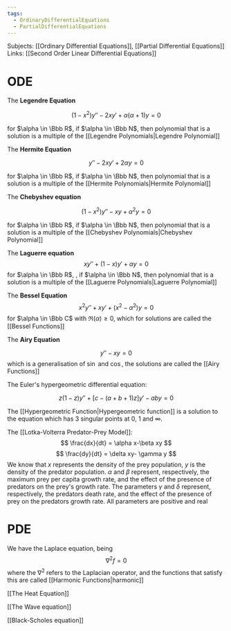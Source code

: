 ```yaml
---
tags:
  - OrdinaryDifferentialEquations
  - PartialDifferentialEquations
---
```

Subjects: [[Ordinary Differential Equations]], [[Partial Differential Equations]]
Links: [[Second Order Linear Differential Equations]]
# ODE

The **Legendre Equation**

$$ (1-x^2) y'' -2xy'+\alpha(\alpha+1) y= 0 $$

for $\alpha \in \Bbb R$, if $\alpha \in \Bbb N$, then polynomial that is a solution is a multiple of the [[Legendre Polynomials|Legendre Polynomial]]

The **Hermite Equation**

$$ y'' -2xy' +2\alpha y=0 $$

for $\alpha \in \Bbb R$, if $\alpha \in \Bbb N$, then polynomial that is a solution is a multiple of the [[Hermite Polynomials|Hermite Polynomial]]

The **Chebyshev equation**

$$ (1-x^2) y''-xy+\alpha^2 y =0 $$

for $\alpha \in \Bbb R$, if $\alpha \in \Bbb N$, then polynomial that is a solution is a multiple of the [[Chebyshev Polynomials|Chebyshev Polynomial]]

The **Laguerre equation**
$$
xy'' +(1-x)y'+\alpha y =0
$$
for $\alpha \in \Bbb R$, , if $\alpha \in \Bbb N$, then polynomial that is a solution is a multiple of the [[Laguerre Polynomials|Laguerre Polynomial]]

The **Bessel Equation**
$$ x^2 y''+xy'+(x^2-\alpha^2)y =0$$
for $\alpha \in \Bbb C$ with $\Re (\alpha) \ge 0$, which for solutions are called the [[Bessel Functions]]

The **Airy Equation**

$$y'' -x y = 0 $$
which is a generalisation of $\sin$ and $\cos$, the solutions are called the [[Airy Functions]]

The Euler's hypergeometric differential equation:

$$ z(1-z)y'' +[c-(a+b+1)z]y'-aby =0 $$

The [[Hypergeometric Function|Hypergeometric function]] is a solution to the equation which has $3$ singular points at $0$, $1$ and $\infty$.

The [[Lotka-Volterra Predator-Prey Model]]: 
$$
\frac{dx}{dt} = \alpha x-\beta xy
$$
$$
\frac{dy}{dt} = \delta xy- \gamma y
$$
We know that $x$ represents the density of the prey population, $y$ is the density of the predator population. $\alpha$ and $\beta$ represent, respectively, the maximum prey per capita growth rate, and the effect of the presence of predators on the prey's growth rate. The parameters $\gamma$ and $\delta$ represent, respectively, the predators death rate, and the effect of the presence of prey on the predators growth rate. All parameters are positive and real

# PDE

We have the Laplace equation, being 
$$
\nabla^2 f  = 0
$$
where the $\nabla ^2$ refers to the Laplacian operator, and the functions that satisfy this are called [[Harmonic Functions|harmonic]]

[[The Heat Equation]]

[[The Wave equation]]

[[Black-Scholes equation]]